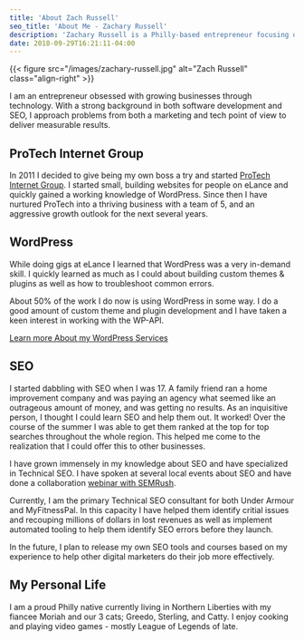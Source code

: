 ```yaml
---
title: 'About Zach Russell'
seo_title: 'About Me - Zachary Russell'
description: 'Zachary Russell is a Philly-based entrepreneur focusing on software Development & SEO. Learn more about Zach today!'
date: 2018-09-29T16:21:11-04:00
---
```


{{< figure src="/images/zachary-russell.jpg" alt="Zach Russell" class="align-right" >}}

I am an entrepreneur obsessed with growing businesses through technology. With a strong background in both software development and SEO, I approach problems from both a marketing and tech point of view to deliver measurable results. 

## ProTech Internet Group
In 2011 I decided to give being my own boss a try and started [ProTech Internet Group](https://protechig.com). I started small, building websites for people on eLance and quickly gained a working knowledge of WordPress. Since then I have nurtured ProTech into a thriving business with a team of 5, and an aggressive growth outlook for the next several years.

## WordPress
While doing gigs at eLance I learned that WordPress was a very in-demand skill. I quickly learned as much as I could about building custom themes & plugins as well as how to troubleshoot common errors.

About 50% of the work I do now is using WordPress in some way. I do a good amount of custom theme and plugin development and I have taken a keen interest in working with the WP-API.

[Learn more About my WordPress Services](/wordpress-development)

## SEO
I started dabbling with SEO when I was 17. A family friend ran a home improvement company and was paying an agency what seemed like an outrageous amount of money, and was getting no results. As an inquisitive person, I thought I could learn SEO and help them out. It worked! Over the course of the summer I was able to get them ranked at the top for top searches throughout the whole region. This helped me come to the realization that I could offer this to other businesses.

I have grown immensely in my knowledge about SEO and have specialized in Technical SEO. I have spoken at several local events about SEO and have done a collaboration [webinar with SEMRush](https://www.youtube.com/watch?v=3Id7wkP5F60&t=738s). 

Currently, I am the primary Technical SEO consultant for both Under Armour and MyFitnessPal. In this capacity I have helped them identify critial issues and recouping millions of dollars in lost revenues as well as implement automated tooling to help them identify SEO errors before they launch. 

In the future, I plan to release my own SEO tools and courses based on my experience to help other digital marketers do their job more effectively.

## My Personal Life
I am a proud Philly native currently living in Northern Liberties with my fiancee Moriah and our 3 cats; Greedo, Sterling, and Catty. I enjoy cooking and playing video games - mostly League of Legends of late. 
